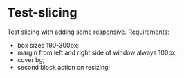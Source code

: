 # Test-slicing
Test slicing with adding some responsive.
Requirements: 
 - box sizes 190-300px;
 - margin from left and right side of window always 100px;
 - cover bg;
 - second block action on resizing;
